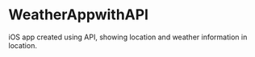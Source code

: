 # WeatherAppwithAPI
iOS app created using API, showing location and weather information in location.
